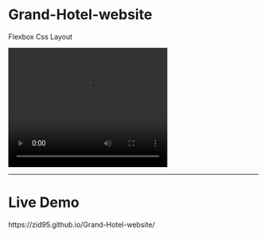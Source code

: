 <h1> Grand-Hotel-website </h1>

Flexbox Css Layout

<video width="320" height="240" controls>
  <source src="https://github.com/Zid95/Grand-Hotel-website/blob/main/showing.mp4" type="video/mp4">
</video>
<hr>
<h1>  Live Demo  </h1>
https://zid95.github.io/Grand-Hotel-website/
